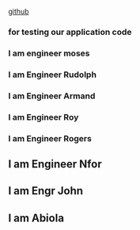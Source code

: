 [github](https://github.com/team8-org/sandbox)

### for testing our application code

### I am engineer moses

### I am Engineer Rudolph

### I am Engineer Armand

### I am Engineer Roy

### I am Engineer Rogers

## I am Engineer Nfor

## I am Engr John

## I am Abiola
